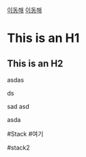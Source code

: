 [이동해](#stack)
[이동해](#stack2)

# This is an H1
## This is an H2





asdas

ds






sad
asd

asda




#Stack
#여기





#stack2
